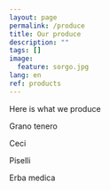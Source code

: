 ```yaml
---
layout: page
permalink: /produce
title: Our produce
description: ""
tags: []
image:
  feature: sorgo.jpg
lang: en
ref: products
---
```



Here is what we produce  

Grano tenero   

Ceci

Piselli

Erba medica
